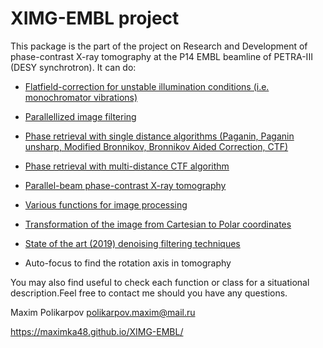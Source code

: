 <meta name="google-site-verification" content="rnnwgvWL65WRkF2NxC8H0l-YSArRZGXA1qfp9e8Ox_8" />

# XIMG-EMBL project

This package is the part of the project on Research and Development of phase-contrast X-ray tomography at the P14 EMBL beamline of PETRA-III (DESY synchrotron). It can do:

- [Flatfield-correction for unstable illumination conditions (i.e. monochromator vibrations)](https://github.com/maximka48/XIMG-EMBL/blob/master/examples_public/demo_SSIM_1d-PR.ipynb)
- [Parallellized image filtering](https://github.com/maximka48/XIMG-EMBL/blob/master/examples_public/demo_SSIM_1d-PR.ipynb)
- [Phase retrieval with single distance algorithms (Paganin, Paganin unsharp, Modified Bronnikov, Bronnikov Aided Correction, CTF)](https://github.com/maximka48/XIMG-EMBL/blob/master/examples_public/demo_SSIM_1d-PR.ipynb)
- [Phase retrieval with multi-distance CTF algorithm](https://github.com/maximka48/XIMG-EMBL/blob/master/examples_public/Multi_distance_CTF.ipynb)
- [Parallel-beam phase-contrast X-ray tomography](https://github.com/maximka48/XIMG-EMBL/blob/master/examples_public/CTF_tomo.py)


- [Various functions for image processing](https://github.com/maximka48/XIMG-EMBL/blob/master/maximus48/var.py)
- [Transformation of the image from Cartesian to Polar coordinates](https://github.com/maximka48/XIMG-EMBL/blob/master/examples_public/Cartesian-2-Polar.ipynb)
- [State of the art (2019) denoising filtering techniques](https://github.com/maximka48/XIMG-EMBL/blob/master/examples_public/Denoise_filters.ipynb)
- Auto-focus to find the rotation axis in tomography



You may also find useful to check each function or class for a situational description.Feel free to contact me should you have any questions.

Maxim Polikarpov
polikarpov.maxim@mail.ru

https://maximka48.github.io/XIMG-EMBL/

